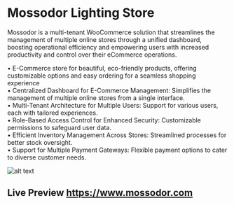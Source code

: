 # Mossodor Lighting Store

Mossodor is a multi-tenant WooCommerce solution that streamlines the management of multiple online stores through a unified dashboard, boosting operational efficiency and empowering users with increased productivity and control over their eCommerce operations.

• E-Commerce store for beautiful, eco-friendly products, offering customizable options and easy ordering for a seamless shopping experience <br />
• Centralized Dashboard for E-Commerce Management: Simplifies the management of multiple online stores from a single interface.<br />
• Multi-Tenant Architecture for Multiple Users: Support for various users, each with tailored experiences.<br />
• Role-Based Access Control for Enhanced Security: Customizable permissions to safeguard user data.<br />
• Efficient Inventory Management Across Stores: Streamlined processes for better stock oversight.<br />
• Support for Multiple Payment Gateways: Flexible payment options to cater to diverse customer needs.<br />

![alt text](https://github.com/hadeer-elnaghy/Mossodor-Lighting-Store/blob/main/mossodor.png)

## Live Preview https://www.mossodor.com

